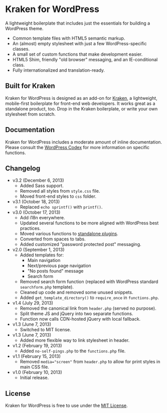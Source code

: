 # Kraken for WordPress
A lightweight boilerplate that includes just the essentials for building a WordPress theme.
* Common template files with HTML5 semantic markup.
* An (almost) empty stylesheet with just a few WordPress-specific classes.
* A small set of custom functions that make development easier.
* HTML5 Shim, friendly "old browser" messaging, and an IE-conditional class.
* Fully internationalized and translation-ready.

## Built for Kraken
Kraken for WordPress is designed as an add-on for [Kraken](http://cferdinandi.github.com/kraken/), a lightweight, mobile-first boilerplate for front-end web developers. It works great as a standalone product, too. Drop in the Kraken boilerplate, or write your own stylesheet from scratch.

## Documentation
Kraken for WordPress includes a moderate amount of inline documentation. Please consult the [WordPress Codex](http://codex.wordpress.org/Main_Page) for more information on specific functions.

## Changelog
* v3.2 (December 6, 2013)
  * Added Sass support.
  * Removed all styles from `style.css` file.
  * Moved front-end styles to `css` folder.
* v3.1 (October 18, 2013)
  * Replaced `echo sprintf()` with `printf()`.
* v3.0 (October 17, 2013)
  * Add i18n everywhere.
  * Updated several functions to be more aligned with WordPress best practices.
  * Moved various functions to [standalone plugins](http://cferdinandi.github.io/kraken/addons.html).
  * Converted from spaces to tabs.
  * Added customized "password protected post" messaging.
* v2.0 (September 1, 2013)
  * Added templates for:
    * Main navigation
    * Next/previous page navigation
    * "No posts found" message
    * Search form
  * Removed search form function (replaced with WordPress standard `searchform.php` template).
  * Cleaned up  code and removed some unused snippets.
  * Added `get_template_directory()` to `require_once` in `functions.php`.
* v1.4 (July 29, 2013)
  * Removed the canonical link from `header.php` (served no purpose).
  * Split theme JS and jQuery into two separate functions.
  * Function now calls CDN-hosted jQuery with local fallback.
* v1.3 (June 7, 2013)
  * Switched to MIT license.
* v1.3 (June 7, 2013)
  * Added more flexible way to link stylesheet in header.
* v1.2 (February 19, 2013)
  * Added `no-self-pings.php` to the `functions.php` file.
* v1.1 (February 15, 2013)
  * Removed `media="screen"` from `header.php` to allow for print styles in main CSS file.
* v1.0 (February 10, 2013)
  * Initial release.

## License
Kraken for WordPress is free to use under the [MIT License](http://gomakethings.com/mit/).